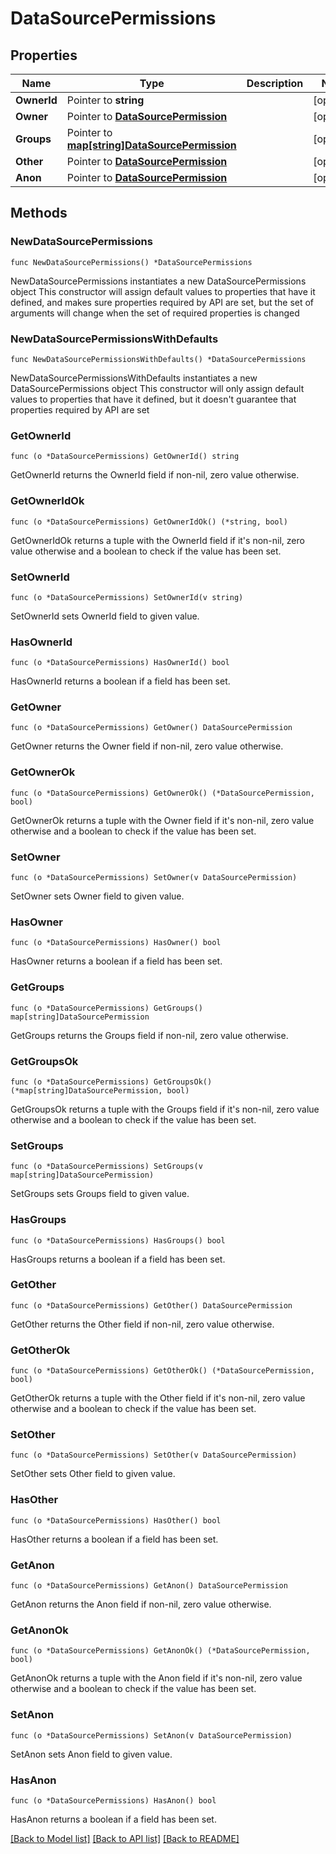 # DataSourcePermissions

## Properties

Name | Type | Description | Notes
------------ | ------------- | ------------- | -------------
**OwnerId** | Pointer to **string** |  | [optional] 
**Owner** | Pointer to [**DataSourcePermission**](DataSourcePermission.md) |  | [optional] 
**Groups** | Pointer to [**map[string]DataSourcePermission**](DataSourcePermission.md) |  | [optional] 
**Other** | Pointer to [**DataSourcePermission**](DataSourcePermission.md) |  | [optional] 
**Anon** | Pointer to [**DataSourcePermission**](DataSourcePermission.md) |  | [optional] 

## Methods

### NewDataSourcePermissions

`func NewDataSourcePermissions() *DataSourcePermissions`

NewDataSourcePermissions instantiates a new DataSourcePermissions object
This constructor will assign default values to properties that have it defined,
and makes sure properties required by API are set, but the set of arguments
will change when the set of required properties is changed

### NewDataSourcePermissionsWithDefaults

`func NewDataSourcePermissionsWithDefaults() *DataSourcePermissions`

NewDataSourcePermissionsWithDefaults instantiates a new DataSourcePermissions object
This constructor will only assign default values to properties that have it defined,
but it doesn't guarantee that properties required by API are set

### GetOwnerId

`func (o *DataSourcePermissions) GetOwnerId() string`

GetOwnerId returns the OwnerId field if non-nil, zero value otherwise.

### GetOwnerIdOk

`func (o *DataSourcePermissions) GetOwnerIdOk() (*string, bool)`

GetOwnerIdOk returns a tuple with the OwnerId field if it's non-nil, zero value otherwise
and a boolean to check if the value has been set.

### SetOwnerId

`func (o *DataSourcePermissions) SetOwnerId(v string)`

SetOwnerId sets OwnerId field to given value.

### HasOwnerId

`func (o *DataSourcePermissions) HasOwnerId() bool`

HasOwnerId returns a boolean if a field has been set.

### GetOwner

`func (o *DataSourcePermissions) GetOwner() DataSourcePermission`

GetOwner returns the Owner field if non-nil, zero value otherwise.

### GetOwnerOk

`func (o *DataSourcePermissions) GetOwnerOk() (*DataSourcePermission, bool)`

GetOwnerOk returns a tuple with the Owner field if it's non-nil, zero value otherwise
and a boolean to check if the value has been set.

### SetOwner

`func (o *DataSourcePermissions) SetOwner(v DataSourcePermission)`

SetOwner sets Owner field to given value.

### HasOwner

`func (o *DataSourcePermissions) HasOwner() bool`

HasOwner returns a boolean if a field has been set.

### GetGroups

`func (o *DataSourcePermissions) GetGroups() map[string]DataSourcePermission`

GetGroups returns the Groups field if non-nil, zero value otherwise.

### GetGroupsOk

`func (o *DataSourcePermissions) GetGroupsOk() (*map[string]DataSourcePermission, bool)`

GetGroupsOk returns a tuple with the Groups field if it's non-nil, zero value otherwise
and a boolean to check if the value has been set.

### SetGroups

`func (o *DataSourcePermissions) SetGroups(v map[string]DataSourcePermission)`

SetGroups sets Groups field to given value.

### HasGroups

`func (o *DataSourcePermissions) HasGroups() bool`

HasGroups returns a boolean if a field has been set.

### GetOther

`func (o *DataSourcePermissions) GetOther() DataSourcePermission`

GetOther returns the Other field if non-nil, zero value otherwise.

### GetOtherOk

`func (o *DataSourcePermissions) GetOtherOk() (*DataSourcePermission, bool)`

GetOtherOk returns a tuple with the Other field if it's non-nil, zero value otherwise
and a boolean to check if the value has been set.

### SetOther

`func (o *DataSourcePermissions) SetOther(v DataSourcePermission)`

SetOther sets Other field to given value.

### HasOther

`func (o *DataSourcePermissions) HasOther() bool`

HasOther returns a boolean if a field has been set.

### GetAnon

`func (o *DataSourcePermissions) GetAnon() DataSourcePermission`

GetAnon returns the Anon field if non-nil, zero value otherwise.

### GetAnonOk

`func (o *DataSourcePermissions) GetAnonOk() (*DataSourcePermission, bool)`

GetAnonOk returns a tuple with the Anon field if it's non-nil, zero value otherwise
and a boolean to check if the value has been set.

### SetAnon

`func (o *DataSourcePermissions) SetAnon(v DataSourcePermission)`

SetAnon sets Anon field to given value.

### HasAnon

`func (o *DataSourcePermissions) HasAnon() bool`

HasAnon returns a boolean if a field has been set.


[[Back to Model list]](../README.md#documentation-for-models) [[Back to API list]](../README.md#documentation-for-api-endpoints) [[Back to README]](../README.md)


